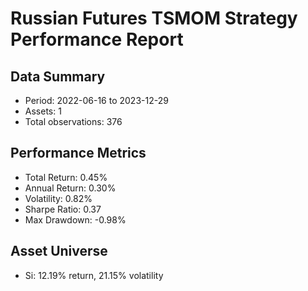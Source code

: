 # Russian Futures TSMOM Strategy Performance Report

## Data Summary
- Period: 2022-06-16 to 2023-12-29
- Assets: 1
- Total observations: 376

## Performance Metrics
- Total Return: 0.45%
- Annual Return: 0.30%
- Volatility: 0.82%
- Sharpe Ratio: 0.37
- Max Drawdown: -0.98%

## Asset Universe
- Si: 12.19% return, 21.15% volatility
